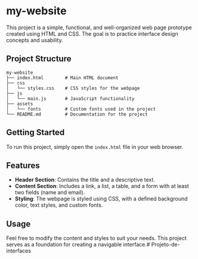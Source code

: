 # my-website

This project is a simple, functional, and well-organized web page prototype created using HTML and CSS. The goal is to practice interface design concepts and usability.

## Project Structure

```
my-website
├── index.html        # Main HTML document
├── css
│   └── styles.css    # CSS styles for the webpage
├── js
│   └── main.js       # JavaScript functionality
├── assets
│   └── fonts         # Custom fonts used in the project
└── README.md         # Documentation for the project
```

## Getting Started

To run this project, simply open the `index.html` file in your web browser. 

## Features

- **Header Section**: Contains the title and a descriptive text.
- **Content Section**: Includes a link, a list, a table, and a form with at least two fields (name and email).
- **Styling**: The webpage is styled using CSS, with a defined background color, text styles, and custom fonts.

## Usage

Feel free to modify the content and styles to suit your needs. This project serves as a foundation for creating a navigable interface.# Projeto-de-interfaces
